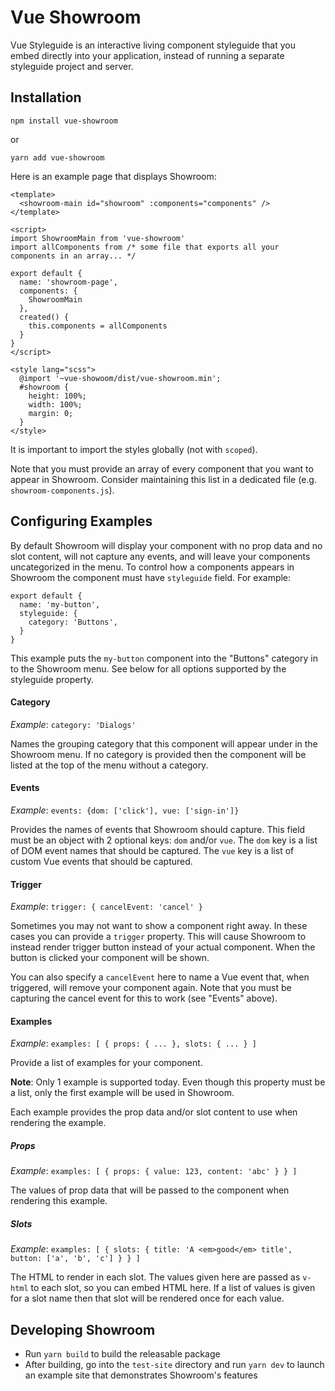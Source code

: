 # Vue Showroom

Vue Styleguide is an interactive living component styleguide that you embed directly into your application, instead of
running a separate styleguide project and server.

## Installation

`npm install vue-showroom`

or

`yarn add vue-showroom`

Here is an example page that displays Showroom:

    <template>
      <showroom-main id="showroom" :components="components" />
    </template>

    <script>
    import ShowroomMain from 'vue-showroom'
    import allComponents from /* some file that exports all your components in an array... */

    export default {
      name: 'showroom-page',
      components: {
        ShowroomMain
      },
      created() {
        this.components = allComponents
      }
    }
    </script>

    <style lang="scss">
      @import '~vue-showoom/dist/vue-showroom.min';
      #showroom {
        height: 100%;
        width: 100%;
        margin: 0;
      }
    </style>

It is important to import the styles globally (not with `scoped`).

Note that you must provide an array of every component that you want to appear in Showroom. Consider maintaining this
list in a dedicated file (e.g. `showroom-components.js`).

## Configuring Examples

By default Showroom will display your component with no prop data and no slot content, will not capture any events, and
will leave your components uncategorized in the menu. To control how a components appears in Showroom the component must
have `styleguide` field. For example:

    export default {
      name: 'my-button',
      styleguide: {
        category: 'Buttons',
      }
    }

This example puts the `my-button` component into the "Buttons" category in to the Showroom menu. See below for all 
options supported by the styleguide property.

#### Category

_Example_: `category: 'Dialogs'`

Names the grouping category that this component will appear under in the Showroom menu. If no category is provided then
the component will be listed at the top of the menu without a category.

#### Events

_Example_: `events: {dom: ['click'], vue: ['sign-in']}`

Provides the names of events that Showroom should capture. This field must be an object with 2 optional keys: `dom` 
and/or `vue`. The `dom` key is a list of DOM event names that should be captured. The `vue` key is a list of custom
Vue events that should be captured.

#### Trigger

_Example_: `trigger: { cancelEvent: 'cancel' }`

Sometimes you may not want to show a component right away. In these cases you can provide a `trigger` property. This
will cause Showroom to instead render trigger button instead of your actual component. When the button is clicked your
component will be shown. 

You can also specify a `cancelEvent` here to name a Vue event that, when triggered, will remove your component again. 
Note that you must be capturing the cancel event for this to work (see "Events" above).

#### Examples

_Example_: `examples: [ { props: { ... }, slots: { ... } ]`

Provide a list of examples for your component.

**Note**: Only 1 example is supported today. Even though this property must be a list, only the first example will be
used in Showroom.

Each example provides the prop data and/or slot content to use when rendering the example.

##### Props

_Example_: `examples: [ { props: { value: 123, content: 'abc' } } ]`

The values of prop data that will be passed to the component when rendering this example.

##### Slots

_Example_: `examples: [ { slots: { title: 'A <em>good</em> title', button: ['a', 'b', 'c'] } } ]`

The HTML to render in each slot. The values given here are passed as `v-html` to each slot, so you can embed HTML here.
If a list of values is given for a slot name then that slot will be rendered once for each value.

## Developing Showroom

- Run `yarn build` to build the releasable package
- After building, go into the `test-site` directory and run `yarn dev` to launch an example site that demonstrates 
  Showroom's features
